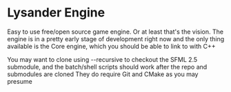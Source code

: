 # Lysander Engine

Easy to use free/open source game engine. Or at least that's the vision.
The engine is in a pretty early stage of development right now and the only thing
available is the Core engine, which you should be able to link to with C++

You may want to clone using --recursive to checkout the SFML 2.5 submodule, and the batch/shell scripts should work after the repo and submodules are cloned
They do require Git and CMake as you may presume 
